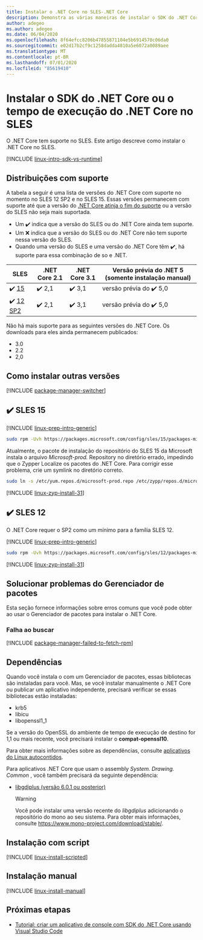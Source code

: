 ```yaml
---
title: Instalar o .NET Core no SLES-.NET Core
description: Demonstra as várias maneiras de instalar o SDK do .NET Core e o tempo de execução do .NET Core no SLES.
author: adegeo
ms.author: adegeo
ms.date: 06/04/2020
ms.openlocfilehash: 8f64efcc8206b47855871104e5b6914570c06da0
ms.sourcegitcommit: e02d17b2cf9c1258dadda4810a5e6072a0089aee
ms.translationtype: MT
ms.contentlocale: pt-BR
ms.lasthandoff: 07/01/2020
ms.locfileid: "85619410"
---
```

# <a name="install-net-core-sdk-or-net-core-runtime-on-sles"></a>Instalar o SDK do .NET Core ou o tempo de execução do .NET Core no SLES

O .NET Core tem suporte no SLES. Este artigo descreve como instalar o .NET Core no SLES.

[!INCLUDE [linux-intro-sdk-vs-runtime](includes/linux-intro-sdk-vs-runtime.md)]

## <a name="supported-distributions"></a>Distribuições com suporte

A tabela a seguir é uma lista de versões do .NET Core com suporte no momento no SLES 12 SP2 e no SLES 15. Essas versões permanecem com suporte até que a versão do [.NET Core atinja o fim do suporte](https://dotnet.microsoft.com/platform/support/policy/dotnet-core) ou a versão do SLES não seja mais suportada.

- Um ✔️ indica que a versão do SLES ou do .NET Core ainda tem suporte.
- Um ❌ indica que a versão do SLES ou do .NET Core não tem suporte nessa versão do SLES.
- Quando uma versão do SLES e uma versão do .NET Core têm ✔️, há suporte para essa combinação de so e .NET.

| SLES                   | .NET Core 2.1 | .NET Core 3.1 | Versão prévia do .NET 5 (somente instalação manual) |
|------------------------|---------------|---------------|----------------|
| ✔️ [15](#sles-15-)     | ✔️ 2,1        | ✔️ 3,1        | versão prévia do ✔️ 5,0 |
| ✔️ [12 SP2](#sles-12-) | ✔️ 2,1        | ✔️ 3,1        | versão prévia do ✔️ 5,0 |

Não há mais suporte para as seguintes versões do .NET Core. Os downloads para eles ainda permanecem publicados:

- 3.0
- 2.2
- 2,0

## <a name="how-to-install-other-versions"></a>Como instalar outras versões

[!INCLUDE [package-manager-switcher](./includes/package-manager-heading-hack-pkgname.md)]

## <a name="sles-15-"></a>✔️ SLES 15

[!INCLUDE [linux-prep-intro-generic](includes/linux-prep-intro-generic.md)]

```bash
sudo rpm -Uvh https://packages.microsoft.com/config/sles/15/packages-microsoft-prod.rpm
```

Atualmente, o pacote de instalação do repositório do SLES 15 da Microsoft instala o arquivo *Microsoft-prod.* Repository no diretório errado, impedindo que o Zypper Localize os pacotes do .NET Core. Para corrigir esse problema, crie um symlink no diretório correto.

```bash
sudo ln -s /etc/yum.repos.d/microsoft-prod.repo /etc/zypp/repos.d/microsoft-prod.repo
```

[!INCLUDE [linux-zyp-install-31](includes/linux-install-31-zyp.md)]

## <a name="sles-12-"></a>✔️ SLES 12

O .NET Core requer o SP2 como um mínimo para a família SLES 12.

[!INCLUDE [linux-prep-intro-generic](includes/linux-prep-intro-generic.md)]

```bash
sudo rpm -Uvh https://packages.microsoft.com/config/sles/12/packages-microsoft-prod.rpm
```

[!INCLUDE [linux-zyp-install-31](includes/linux-install-31-zyp.md)]

## <a name="troubleshoot-the-package-manager"></a>Solucionar problemas do Gerenciador de pacotes

Esta seção fornece informações sobre erros comuns que você pode obter ao usar o Gerenciador de pacotes para instalar o .NET Core.

### <a name="failed-to-fetch"></a>Falha ao buscar

[!INCLUDE [package-manager-failed-to-fetch-rpm](includes/package-manager-failed-to-fetch-rpm.md)]

## <a name="dependencies"></a>Dependências

Quando você instala o com um Gerenciador de pacotes, essas bibliotecas são instaladas para você. Mas, se você instalar manualmente o .NET Core ou publicar um aplicativo independente, precisará verificar se essas bibliotecas estão instaladas:

- krb5
- libicu
- libopenssl1_1

Se a versão do OpenSSL do ambiente de tempo de execução de destino for 1,1 ou mais recente, você precisará instalar o **compat-openssl10**.

Para obter mais informações sobre as dependências, consulte [aplicativos do Linux autocontidos](https://github.com/dotnet/core/blob/master/Documentation/self-contained-linux-apps.md).

Para aplicativos .NET Core que usam o assembly *System. Drawing. Common* , você também precisará da seguinte dependência:

- [libgdiplus (versão 6.0.1 ou posterior)](https://www.mono-project.com/docs/gui/libgdiplus/)

  > [!WARNING]
  > Você pode instalar uma versão recente do *libgdiplus* adicionando o repositório do mono ao seu sistema. Para obter mais informações, consulte <https://www.mono-project.com/download/stable/>.

## <a name="scripted-install"></a>Instalação com script

[!INCLUDE [linux-install-scripted](includes/linux-install-scripted.md)]

## <a name="manual-install"></a>Instalação manual

[!INCLUDE [linux-install-manual](includes/linux-install-manual.md)]

## <a name="next-steps"></a>Próximas etapas

- [Tutorial: criar um aplicativo de console com SDK do .NET Core usando Visual Studio Code](../tutorials/with-visual-studio-code.md)
